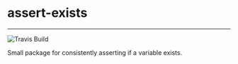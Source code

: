 # assert-exists
---
![Travis Build](https://travis-ci.org/ghmeier/assert-exists.svg?branch=master)


Small package for consistently asserting if a variable exists.
